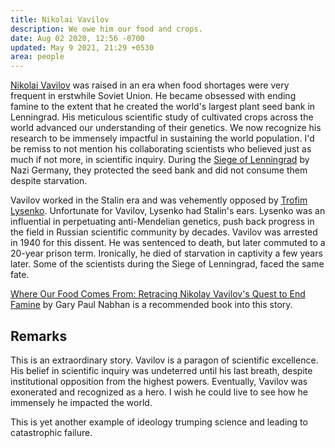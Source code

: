 ```yaml
---
title: Nikolai Vavilov
description: We owe him our food and crops.
date: Aug 02 2020, 12:56 -0700
updated: May 9 2021, 21:29 +0530
area: people
---
```


[Nikolai Vavilov](https://en.wikipedia.org/wiki/Nikolai_Vavilov) was
raised in an era when food shortages were very frequent in erstwhile
Soviet Union. He became obsessed with ending famine to the extent that
he created the world's largest plant seed bank in Lenningrad. His
meticulous scientific study of cultivated crops across the world
advanced our understanding of their genetics. We now recognize his
research to be immensely impactful in sustaining the world population.
I'd be remiss to not mention his collaborating scientists who believed just
as much if not more, in scientific inquiry. During the
[Siege of Lenningrad](https://en.wikipedia.org/wiki/Siege_of_Leningrad) by
Nazi Germany, they protected the seed bank and did not consume them despite
starvation.

Vavilov worked in the Stalin era and was vehemently opposed by
[Trofim Lysenko](https://en.wikipedia.org/wiki/Trofim_Lysenko). Unfortunate
for Vavilov, Lysenko had Stalin's ears. Lysenko was an influential
in perpetuating anti-Mendelian genetics, push back progress in the field
in Russian scientific community by decades. Vavilov was arrested in 1940
for this dissent. He was sentenced to death, but later commuted to a
20-year prison term. Ironically, he died of starvation in captivity a few
years later. Some of the scientists during the Siege of Lenningrad, faced
the same fate.

[Where Our Food Comes From: Retracing Nikolay Vavilov's Quest to End Famine](https://www.librarything.com/work/7565437) by Gary Paul Nabhan is a recommended book into
this story.

## Remarks

This is an extraordinary story. Vavilov is a paragon of scientific
excellence. His belief in scientific inquiry was undeterred until
his last breath, despite institutional opposition from the highest
powers. Eventually, Vavilov was exonerated and recognized as a hero.
I wish he could live to see how he immensely he impacted the world.

This is yet another example of ideology trumping science and leading
to catastrophic failure.
